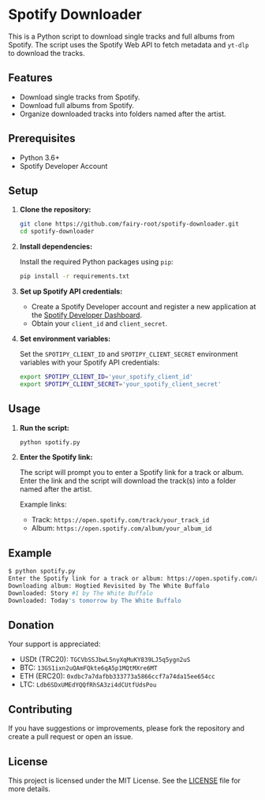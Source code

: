 # Spotify Downloader

This is a Python script to download single tracks and full albums from Spotify. The script uses the Spotify Web API to fetch metadata and `yt-dlp` to download the tracks.

## Features

- Download single tracks from Spotify.
- Download full albums from Spotify.
- Organize downloaded tracks into folders named after the artist.

## Prerequisites

- Python 3.6+
- Spotify Developer Account

## Setup

1. **Clone the repository:**

   ```sh
   git clone https://github.com/fairy-root/spotify-downloader.git
   cd spotify-downloader
   ```

2. **Install dependencies:**

   Install the required Python packages using `pip`:

   ```sh
   pip install -r requirements.txt
   ```

3. **Set up Spotify API credentials:**

   - Create a Spotify Developer account and register a new application at the [Spotify Developer Dashboard](https://developer.spotify.com/dashboard/applications).
   - Obtain your `client_id` and `client_secret`.

4. **Set environment variables:**

   Set the `SPOTIPY_CLIENT_ID` and `SPOTIPY_CLIENT_SECRET` environment variables with your Spotify API credentials:

   ```sh
   export SPOTIPY_CLIENT_ID='your_spotify_client_id'
   export SPOTIPY_CLIENT_SECRET='your_spotify_client_secret'
   ```

## Usage

1. **Run the script:**

   ```sh
   python spotify.py
   ```

2. **Enter the Spotify link:**

   The script will prompt you to enter a Spotify link for a track or album. Enter the link and the script will download the track(s) into a folder named after the artist.

   Example links:
   - Track: `https://open.spotify.com/track/your_track_id`
   - Album: `https://open.spotify.com/album/your_album_id`

## Example

```sh
$ python spotify.py
Enter the Spotify link for a track or album: https://open.spotify.com/album/6QupeOoSn316Iwv9D3tJz7?si=IpEwJ0XGRuelCjfAl1qKew
Downloading album: Hogtied Revisited by The White Buffalo
Downloaded: Story #1 by The White Buffalo
Downloaded: Today's tomorrow by The White Buffalo
```

## Donation

Your support is appreciated:

- USDt (TRC20): `TGCVbSSJbwL5nyXqMuKY839LJ5q5ygn2uS`
- BTC: `13GS1ixn2uQAmFQkte6qA5p1MQtMXre6MT`
- ETH (ERC20): `0xdbc7a7dafbb333773a5866ccf7a74da15ee654cc`
- LTC: `Ldb6SDxUMEdYQQfRhSA3zi4dCUtfUdsPou`


## Contributing

If you have suggestions or improvements, please fork the repository and create a pull request or open an issue.

## License

This project is licensed under the MIT License. See the [LICENSE](LICENSE) file for more details.
